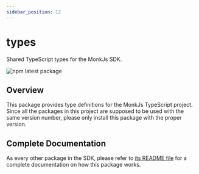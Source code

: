 ```yaml
---
sidebar_position: 12
---
```


# types
Shared TypeScript types for the MonkJs SDK.

![npm latest package](https://img.shields.io/npm/v/@monkvision/types/latest.svg)

## Overview
This package provides type definitions for the MonkJs TypeScript project. Since all the packages in this project are
supposed to be used with the same version number, please only install this package with the proper version.

## Complete Documentation
As every other package in the SDK, please refer to
[its README file](https://github.com/monkvision/monkjs/blob/main/packages/types/README.md) for a complete documentation
on how this package works.
